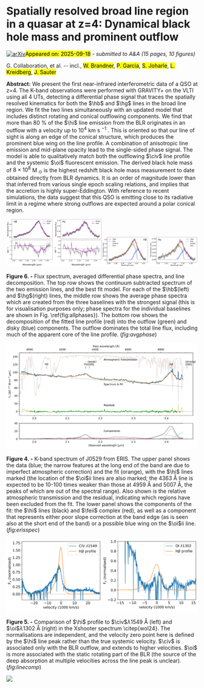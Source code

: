 <div class="macros" style="visibility:hidden;">
$\newcommand{\ensuremath}{}$
$\newcommand{\xspace}{}$
$\newcommand{\object}[1]{\texttt{#1}}$
$\newcommand{\farcs}{{.}''}$
$\newcommand{\farcm}{{.}'}$
$\newcommand{\arcsec}{''}$
$\newcommand{\arcmin}{'}$
$\newcommand{\ion}[2]{#1#2}$
$\newcommand{\textsc}[1]{\textrm{#1}}$
$\newcommand{\hl}[1]{\textrm{#1}}$
$\newcommand{\footnote}[1]{}$
$\newcommand{\civ}{C{ \tiny IV}}$
$\newcommand{\mgii}{Mg{ \tiny II}}$
$\newcommand{\oi}{O{ \tiny I}}$
$\newcommand{\oiii}{[O{ \tiny III}]}$
$\newcommand{\feii}{Fe{ \tiny II}}$
$\newcommand{\hi}{H{ \tiny I}}$
$\newcommand{\hb}{H\beta}$
$\newcommand{\hg}{H\gamma}$
$\newcommand{\rfe}{\mathcal{R}_\mathrm{Fe}}$</div>



<div id="title">

# Spatially resolved broad line region in a quasar at z=4: Dynamical black hole mass and prominent outflow

</div>
<div id="comments">

[![arXiv](https://img.shields.io/badge/arXiv-2509.13911-b31b1b.svg)](https://arxiv.org/abs/2509.13911)<mark>Appeared on: 2025-09-18</mark> -  _submitted to A&A (15 pages, 10 figures)_

</div>
<div id="authors">

G. Collaboration, et al. -- incl., <mark>W. Brandner</mark>, <mark>P. Garcia</mark>, <mark>S. Joharle</mark>, <mark>L. Kreidberg</mark>, <mark>J. Sauter</mark>

</div>
<div id="abstract">

**Abstract:** We present the first near-infrared interferometric data of a QSO at z=4. The K-band observations were performed with GRAVITY+ on the VLTI using all 4 UTs, detecting a differential phase signal that traces the spatially resolved kinematics for both the $\hb$ and $\hg$ lines in the broad line region. We fit the two lines simultaneously with an updated model that includes distinct rotating and conical outflowing components. We find that more than 80 \% of the $\hi$ line emission from the BLR originates in an outflow with a velocity up to $10^4$ km s $^{-1}$ . This is oriented so that our line of sight is along an edge of the conical structure, which produces the prominent blue wing on the line profile. A combination of anisotropic line emission and mid-plane opacity lead to the single-sided phase signal. The model is able to qualitatively match both the outflowing $\civ$ line profile and the systemic $\oi$ fluorescent emission. The derived black hole mass of $8\times10^8$ M $_\odot$ is the highest redshift black hole mass measurement to date obtained directly from BLR dynamics. It is an order of magnitude lower than that inferred from various single epoch scaling relations, and implies that the accretion is highly super-Eddington. With reference to recent simulations, the data suggest that this QSO is emitting close to its radiative limit in a regime where strong outflows are expected around a polar conical region.

</div>

<div id="div_fig1">

<img src="tmp_2509.13911/./GRAVITY_avg_phase.png" alt="Fig6.1" width="50%"/><img src="tmp_2509.13911/./GRAVITY_outflow_vs_disk.png" alt="Fig6.2" width="50%"/>

**Figure 6. -** Flux spectrum, averaged differential phase spectra, and line decomposition.
The top row shows the continuum subtracted spectrum of the two emission lines, and the best fit model.
For each of the $\hb$(left) and $\hg$(right) lines, the middle row shows the average phase spectra  which are created from the three baselines with the strongest signal (this is for visualisation purposes only; phase spectra for the individual baselines are shown in Fig. \ref{fig:allphases}).
The bottom row shows the decomposition of the fitted line profile (red) into the outflow (green) and disky (blue) components. The outflow dominates the total line flux, including much of the apparent core of the line profile. (*fig:avgphase*)

</div>
<div id="div_fig2">

<img src="tmp_2509.13911/./specJ0529s_fit.png" alt="Fig4" width="100%"/>

**Figure 4. -** K-band spectrum of J0529 from ERIS. The upper panel shows the data (blue; the narrow features at the long end of the band are due to imperfect atmospheric correction) and the fit (orange), with the $\hi$ lines marked (the location of the $\oi$ii lines are also marked; the 4363 Å line is expected to be 10-100 times weaker than those at 4959 Å and 5007 Å, the peaks of which are out of the spectral range). Also shown is the relative atmospheric transmission and the residual, indicating which regions have been excluded from the fit.
The lower panel shows the components of the fit: the $\hi$ lines (black) and $\feii$ complex (red), as well as a component that represents either poor slope correction at the band edge (as is seen also at the short end of the band) or a possible blue wing on the $\oi$ii line. (*fig:erisspec*)

</div>
<div id="div_fig3">

<img src="tmp_2509.13911/./GRAVITY_line_comparison.png" alt="Fig5" width="100%"/>

**Figure 5. -** Comparison of $\hi$ profile to $\civ$$\lambda$1549 Å (left) and $\oi$$\lambda$1302 Å (right) in the Xshooter spectrum \citep{wol24}. The normalisations are independent, and the velocity zero point here is defined by the $\hi$ line peak rather than the true systemic velocity.
$\civ$ is associated only with the BLR outflow, and extends to higher velocities.
$\oi$ is more associated with the static rotating part of the BLR (the source of the deep absorption at multiple velocities across the line peak is unclear). (*fig:linecomp*)

</div><div id="qrcode"><img src=https://api.qrserver.com/v1/create-qr-code/?size=100x100&data="https://arxiv.org/abs/2509.13911"></div>